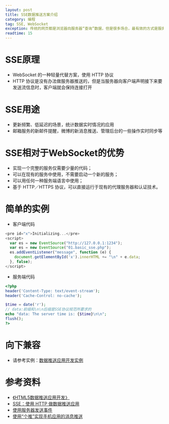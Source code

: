 ```yaml
---
layout: post
title: SSE数据推送方案介绍
category: 编程
tag: SSE, WebSocket
exception: 传统的网页都是浏览器向服务器“查询”数据，但是很多场合，最有效的方式是服务器向浏览器“发送”数据。今天我们来了解一些HTML5中的一种数据推送方法
readtime: 15
---
```


# SSE原理
* WebSocket 的一种轻量代替方案，使用 HTTP 协议
* HTTP 协议是没有办法做服务器推送的，但是当服务器向客户端声明接下来要发送流信息时，客户端就会保持连接打开

# SSE用途
* 更新频繁、低延迟的场景，统计数据实时情况的应用
* 邮箱服务的新邮件提醒，微博的新消息推送、管理后台的一些操作实时同步等

# SSE相对于WebSocket的优势
* 实现一个完整的服务仅需要少量的代码；
* 可以在现有的服务中使用，不需要启动一个新的服务；
* 可以用任何一种服务端语言中使用；
* 基于 HTTP／HTTPS 协议，可以直接运行于现有的代理服务器和认证技术。

# 简单的实例
* 客户端代码
```javascript
<pre id="x">Initializing...</pre>
<script>
  var es = new EventSource("http://127.0.0.1:1234");
  var es = new EventSource("01.basic_sse.php");
  es.addEventListener("message", function (e) {
    document.getElementById('x').innerHTML += "\n" + e.data;
  }, false);
</script>
```
* 服务端代码
```php
<?php
header('Content-Type: text/event-stream');
header('Cache-Control: no-cache');

$time = date('r');
// data:前缀和\n\n后缀是SSE协议规范所要求的
echo "data: The server time is: {$time}\n\n";
flush();
?>
```

# 向下兼容
* 请参考实例：[数据推送应用开发实例](https://github.com/yzsunlei/yzsunlei.github.io/tree/master/_codes/%E6%95%B0%E6%8D%AE%E6%8E%A8%E9%80%81%E5%BA%94%E7%94%A8%E5%BC%80%E5%8F%91)

# 参考资料
* [《HTML5数据推送应用开发》](https://book.douban.com/subject/26148767/)
* [SSE：使用 HTTP 做数据推送应用](https://segmentfault.com/a/1190000010427711)
* [使用服务器发送事件](https://developer.mozilla.org/zh-CN/docs/Server-sent_events/Using_server-sent_events)
* [使用“个推”实现手机应用的消息推送](https://segmentfault.com/a/1190000006776809)